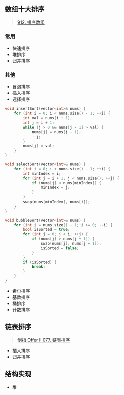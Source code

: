## 数组十大排序

> [912. 排序数组](https://leetcode.cn/problems/sort-an-array/)

### 常用

* 快速排序
* 堆排序
* 归并排序

### 其他

* 冒泡排序
* 插入排序
* 选择排序

```cpp
void insertSort(vector<int>& nums) {
    for (int i = 0; i < nums.size() - 1; ++i) {
        int val = nums[i + 1];
        int j = i + 1;
        while (j > 0 && nums[j - 1] > val) {
            nums[j] = nums[j - 1];
            --j;
        }
        nums[j] = val;
    }
}

void selectSort(vector<int>& nums) {
    for (int i = 0; i < nums.size() - 1; ++i) {
        int minIndex = i;
        for (int j = i + 1; j < nums.size(); ++j) {
            if (nums[j] < nums[minIndex]) {
                minIndex = j;
            }
        }
        swap(nums[minIndex], nums[i]);
    }
}

void bubbleSort(vector<int>& nums) {
    for (int i = nums.size() - 1; i >= 0; --i) {
        bool isSorted = true;
        for (int j = 0; j < i; ++j) {
            if (nums[j] > nums[j + 1]) {
                swap(nums[j], nums[j + 1]);
                isSorted = false;
            }
        }
        if (isSorted) {
            break;
        }
    }
}
```

* 希尔排序
* 基数排序
* 桶排序
* 计数排序



## 链表排序

> [剑指 Offer II 077. 链表排序](https://leetcode.cn/problems/7WHec2/)

* 插入排序
* 归并排序



## 结构实现

* 堆



